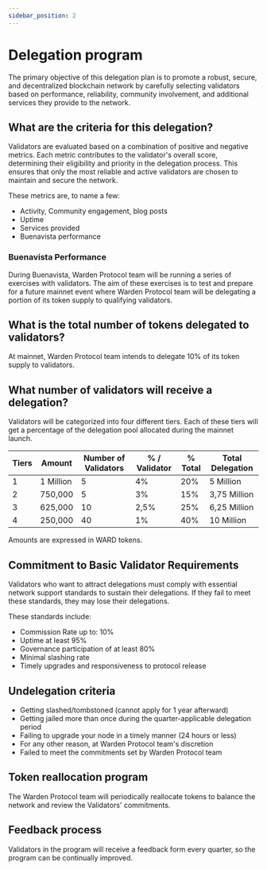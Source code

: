 ```yaml
---
sidebar_position: 2
---
```


# Delegation program

The primary objective of this delegation plan is to promote a robust, secure,
and decentralized blockchain network by carefully selecting validators based
on performance, reliability, community involvement,
and additional services they provide to the network.

## What are the criteria for this delegation?

Validators are evaluated based on a combination of positive and negative metrics.
Each metric contributes to the validator's overall score, determining their eligibility and priority in the delegation process. This ensures that only the most reliable and active validators are chosen to maintain and secure the network.

These metrics are, to name a few:

- Activity, Community engagement, blog posts
- Uptime
- Services provided
- Buenavista performance

### Buenavista Performance

During Buenavista, Warden Protocol team will be running a series of exercises with validators.
The aim of these exercises is to test and prepare for a future mainnet event where
Warden Protocol team will be delegating a portion of its token supply to qualifying validators.

## What is the total number of tokens delegated to validators?

At mainnet, Warden Protocol team intends to delegate 10% of its token supply to validators.

## What number of validators will receive a delegation?

Validators will be categorized into four different tiers.
Each of these tiers will get a percentage of the delegation pool allocated during the mainnet launch.

| Tiers | Amount    | Number of Validators | % / Validator | % Total | Total Delegation |
| ----- | --------- | -------------------- | ------------- | ------- | ---------------- |
| 1     | 1 Million | 5                    | 4%            | 20%     | 5 Million        |
| 2     | 750,000   | 5                    | 3%            | 15%     | 3,75 Million     |
| 3     | 625,000   | 10                   | 2,5%          | 25%     | 6,25 Million     |
| 4     | 250,000   | 40                   | 1%            | 40%     | 10 Million       |

Amounts are expressed in WARD tokens.

## Commitment to Basic Validator Requirements

Validators who want to attract delegations must comply with essential network support standards
to sustain their delegations.
If they fail to meet these standards, they may lose their delegations.

These standards include:

- Commission Rate up to: 10%
- Uptime at least 95%
- Governance participation of at least 80%
- Minimal slashing rate
- Timely upgrades and responsiveness to protocol release

## Undelegation criteria

- Getting slashed/tombstoned (cannot apply for 1 year afterward)
- Getting jailed more than once during the quarter-applicable delegation period
- Failing to upgrade your node in a timely manner (24 hours or less)
- For any other reason, at Warden Protocol team's discretion
- Failed to meet the commitments set by Warden Protocol team

## Token reallocation program

The Warden Protocol team will periodically reallocate tokens to balance the network and review the Validators' commitments.

## Feedback process

Validators in the program will receive a feedback form every quarter, so the program can be continually improved.
